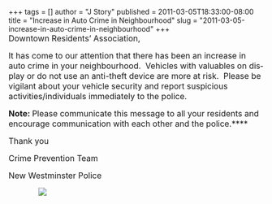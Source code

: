 +++
tags = []
author = "J Story"
published = 2011-03-05T18:33:00-08:00
title = "Increase in Auto Crime in Neighbourhood"
slug = "2011-03-05-increase-in-auto-crime-in-neighbourhood"
+++
<span class="Apple-style-span"
style="border-collapse: collapse; font-family: arial, sans-serif; font-size: 13px;"></span>  
<span lang="EN-US" style="font-size: 12pt;">Downtown Residents’
Association,</span>

  

<span lang="EN-US" style="font-size: 12pt;">It has come to our attention
that there has been an increase in auto crime in your neighbourhood. 
Vehicles with valuables on display or do not use an anti-theft device
are more at risk.  Please be vigilant about your vehicle security and
report suspicious activities/individuals immediately to the
police. </span>

  

**<span lang="EN-US" style="font-size: 12pt;">Note: </span>**<span
lang="EN-US" style="font-size: 12pt;">Please communicate this message to
all your residents and encourage communication with each other and the
police.****</span>

  

<span lang="EN-US" style="font-size: 12pt;">Thank you</span>

  

  

<span lang="EN-US" style="font-size: 12pt;">Crime Prevention Team</span>

<span lang="EN-US" style="font-size: 12pt;">New Westminster
Police</span>

  

<span lang="EN-US" style="font-size: 12pt;">             </span><span
lang="EN-US">[<span
style="color: windowtext; font-size: 12pt; text-decoration: none;">![](/img/blog/2011-03-05-increase-in-auto-crime-in-neighbourhood-?ui=2&ik=1372d0d0ea&view=att&th=12e88c12d10eb085&attid=0.1&disp=emb&zw)</span>](http://192.168.13.14/GraphicApp/Files5008/NWPS%20Crest%20High-Res.jpg)</span>

